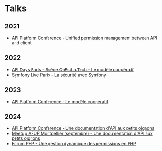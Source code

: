 # Talks

## 2021

- API Platform Conference - Unified permission management between API and client

## 2022

- [API Days Paris - Scène OnEstLa.Tech - Le modèle coopératif](./2022%20-%20API%20Days%20-%20Onestla.tech%20-%20Le%20mod%C3%A8le%20coop%C3%A9ratif.pdf)
- Symfony Live Paris - La sécurité avec Symfony

## 2023

- [API Platform Conference - Le modèle coopératif](./2023%20-%20API%20Platform%20Conference%20-%20Le%20mod%C3%A8le%20coop%C3%A9ratif.pdf)

## 2024

- [API Platform Conference - Une documentation d'API aux petits oignons](./2024%20-%20API%20Platform%20Conference%20-%20Une%20documentation%20d'API%20aux%20petits%20oignons.pdf)
- [Meetup AFUP Montpellier (septembre) - Une documentation d'API aux petits oignons](./2024%20-%20Meetup%20AFUP%20Montpellier%20-%20Une%20documentation%20d'API%20aux%20petits%20oignons.pdf)
- [Forum PHP - Une gestion dynamique des permissions en PHP](./2024%20-%20Forum%20PHP%20-%20Une%20gestion%20dynamique%20des%20permissions%20en%20PHP.pdf)
